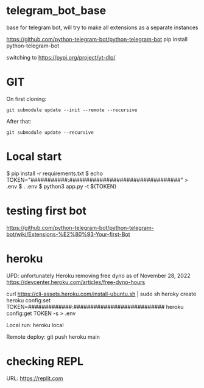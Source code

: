 # telegram_bot_base
base for telegram bot, will try to make all extensions as a separate instances

https://github.com/python-telegram-bot/python-telegram-bot
pip install python-telegram-bot

switching to https://pypi.org/project/yt-dlp/

# GIT

On first cloning:

```git submodule update --init --remote --recursive```

After that:

```git submodule update --recursive```

# Local start
$ pip install -r requirements.txt
$ echo TOKEN="###########:#################################" > .env
$ . .env
$ python3 app.py -t ${TOKEN}

# testing first bot

https://github.com/python-telegram-bot/python-telegram-bot/wiki/Extensions-%E2%80%93-Your-first-Bot

# heroku
UPD: unfortunately Heroku removing free dyno as of November 28, 2022
https://devcenter.heroku.com/articles/free-dyno-hours

curl https://cli-assets.heroku.com/install-ubuntu.sh | sudo sh
heroky create
heroku config:set TOKEN=#############:###########################
heroku config:get TOKEN -s > .env

Local run:
heroku local

Remote deploy:
git push heroku main

# checking REPL
URL: https://replit.com
